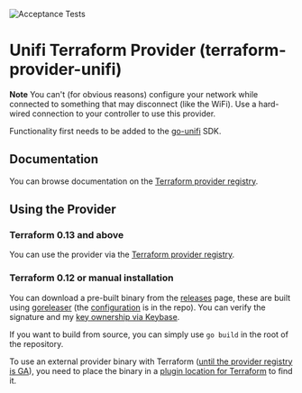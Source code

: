 ![Acceptance Tests](https://github.com/paultyng/terraform-provider-unifi/workflows/Acceptance%20Tests/badge.svg?event=push)

# Unifi Terraform Provider (terraform-provider-unifi)

**Note** You can't (for obvious reasons) configure your network while connected to something that may disconnect (like the WiFi). Use a hard-wired connection to your controller to use this provider.

Functionality first needs to be added to the [go-unifi](https://github.com/paultyng/go-unifi) SDK.

## Documentation

You can browse documentation on the [Terraform provider registry](https://registry.terraform.io/providers/paultyng/unifi).

## Using the Provider

### Terraform 0.13 and above

You can use the provider via the [Terraform provider registry](https://registry.terraform.io/providers/paultyng/unifi).

### Terraform 0.12 or manual installation

You can download a pre-built binary from the [releases](https://github.com/paultyng/terraform-provider-unifi/releases) page, these are built using [goreleaser](https://goreleaser.com/) (the [configuration](.goreleaser.yml) is in the repo). You can verify the signature and my [key ownership via Keybase](https://keybase.io/paultyng).

If you want to build from source, you can simply use `go build` in the root of the repository.

To use an external provider binary with Terraform ([until the provider registry is GA](https://www.hashicorp.com/blog/announcing-providers-in-the-new-terraform-registry/)), you need to place the binary in a [plugin location for Terraform](https://www.terraform.io/docs/configuration/providers.html#third-party-plugins) to find it.
